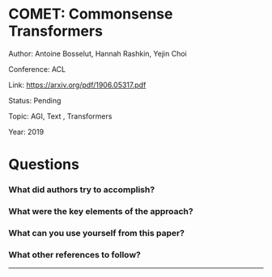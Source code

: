 # COMET: Commonsense Transformers
Author: Antoine Bosselut, Hannah Rashkin, Yejin Choi

Conference: ACL

Link: https://arxiv.org/pdf/1906.05317.pdf

Status: Pending

Topic: AGI, Text , Transformers

Year: 2019

# Questions

### What did authors try to accomplish?

### What were the key elements of the approach?

### What can you use yourself from this paper?

### What other references to follow?

---